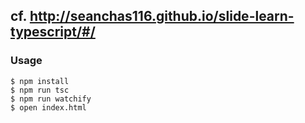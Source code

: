## cf. http://seanchas116.github.io/slide-learn-typescript/#/

### Usage

```
$ npm install
$ npm run tsc
$ npm run watchify
$ open index.html
```
